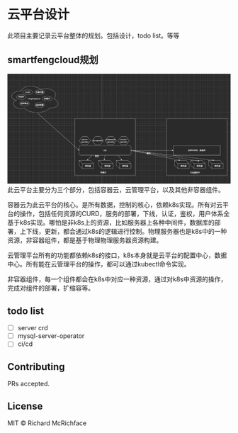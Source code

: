 
# 云平台设计

此项目主要记录云平台整体的规划。包括设计，todo list。等等


## smartfengcloud规划
![smartfengcloud](image/smartfengcloud.png)
此云平台主要分为三个部分，包括容器云，云管理平台，以及其他非容器组件。

容器云为此云平台的核心。是所有数据，控制的核心，依赖k8s实现。所有对云平台的操作，包括任何资源的CURD，服务的部署，下线，认证，鉴权，用户体系全基于k8s实现。哪怕是非k8s上的资源，比如服务器上各种中间件，数据库的部署，上下线，更新，都会通过k8s的逻辑进行控制。物理服务器也是k8s中的一种资源，非容器组件，都是基于物理物理服务器资源构建。

云管理平台所有的功能都依赖k8s的接口，k8s本身就是云平台的配置中心，数据中心。所有能在云管理平台的操作，都可以通过kubectl命令实现。

非容器组件，每一个组件都会在k8s中对应一种资源，通过对k8s中资源的操作，完成对组件的部署，扩缩容等。

## todo list

- [ ] server crd  
- [ ] mysql-server-operator  
- [ ] ci/cd 

## Contributing

PRs accepted.

## License

MIT © Richard McRichface
